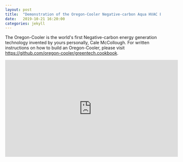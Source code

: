 ```yaml
---
layout: post
title:  "Demonstration of the Oregon-Cooler Negative-carbon Aqua HVAC Energy Station physics."
date:   2019-10-21 16:20:00
categories: jekyll
---
```


The Oregon-Cooler is the world's first Negative-carbon energy generation technology invented by yours personally, Cale McCollough. For written instructions on how to build an Oregon-Cooler, please visit https://github.com/oregon-cooler/greentech.cookbook.

<iframe width="560" height="315" src="https://www.youtube.com/embed/qss955NPEFE" frameborder="0" allow="accelerometer; autoplay; encrypted-media; gyroscope; picture-in-picture" allowfullscreen></iframe>
